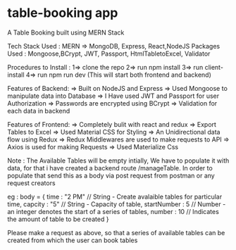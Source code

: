 # table-booking app

A Table Booking built using MERN Stack

Tech Stack Used : MERN => MongoDB, Express, React,NodeJS
Packages Used : Mongoose,BCrypt, JWT, Passport, HtmlTabletoExcel, Validator

Procedures to Install :
1=> clone the repo 2=> run npm install 3=> run client-install 4=> run npm run dev (This will start both frontend and backend)

Features of Backend:
=> Built on NodeJS and Express
=> Used Mongoose to manipulate data into Database
=> I Have used JWT and Passport for user Authorization
=> Passwords are encrypted using BCrypt
=> Validation for each data in backend

Features of Frontend:
=> Completely bulit with react and redux
=> Export Tables to Excel
=> Used Material CSS for Styling
=> An Unidirectional data flow using Redux
=> Redux Middlewares are used to make requests to API
=> Axios is used for making Requests
=> Used Materialize Css

Note : The Available Tables will be empty intially, We have to populate it with data, for that i have created a backend route /manageTable.
In order to populate that send this as a body via post request from postman or any request creators

eg :
body = {
time : "2 PM" // String - Create avalaible tables for particular time,
capcity : "5" // String - Capacity of table,
startNumber : 5 // Number - an integer denotes the start of a series of tables,
number : 10 // Indicates the amount of table to be created
}

Please make a request as above, so that a series of available tables can be created
from which the user can book tables
